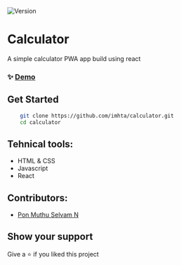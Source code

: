 <img alt="Version" src="https://img.shields.io/badge/version-1.0.0-blue.svg?cacheSeconds=2592000" />

# Calculator

A simple calculator PWA app build using react


### ✨ [Demo](https://calc-web.herokuapp.com/)

## Get Started

```bash
    git clone https://github.com/imhta/calculator.git
    cd calculator
```


## Tehnical tools:

- HTML & CSS
- Javascript
- React


## Contributors:

- [Pon Muthu Selvam N](https://github.com/imhta)

## Show your support

Give a ⭐️ if you liked this project
